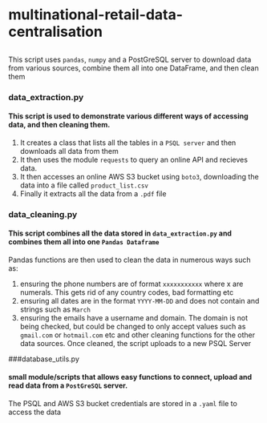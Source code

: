 # multinational-retail-data-centralisation

##
This script uses `pandas`, `numpy` and a PostGreSQL server to download data from various sources, combine them all into one DataFrame, and then clean them

### data_extraction.py
#### This script is used to demonstrate various different ways of accessing data, and then cleaning them.
1. It creates a class that lists all the tables in a `PSQL server` and then downloads all data from them
2. It then uses the module `requests` to query an online API and recieves data.
3. It then accesses an online AWS S3 bucket using `boto3`, downloading the data into a file called `product_list.csv`
4. Finally it extracts all the data from a `.pdf` file

### data_cleaning.py
#### This script combines all the data stored in `data_extraction.py` and combines them all into one `Pandas Dataframe`
Pandas functions are then used to clean the data in numerous ways such as:
1. ensuring the phone numbers are of format `xxxxxxxxxxx` where x are numerals. This gets rid of any country codes, bad formatting etc
2. ensuring all dates are in the format `YYYY-MM-DD` and does not contain and strings such as `March`
3. ensuring the emails have a username and domain. The domain is not being checked, but could be changed to only accept values such as `gmail.com` or `hotmail.com` etc
and other cleaning functions for the other data sources. Once cleaned, the script uploads to a new PSQL Server

###database_utils.py
#### small module/scripts that allows easy functions to connect, upload and read data from a `PostGreSQL` server.
The PSQL and AWS S3 bucket credentials are stored in a `.yaml` file to access the data
